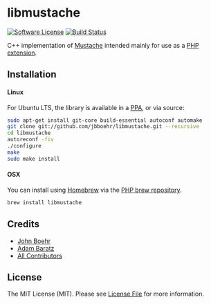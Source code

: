 # libmustache

[![Software License](https://img.shields.io/badge/license-MIT-brightgreen.svg?style=flat)](LICENSE.md)
[![Build Status](https://travis-ci.org/jbboehr/libmustache.png?branch=master)](https://travis-ci.org/jbboehr/libmustache)

C++ implementation of [Mustache](https://mustache.github.com/) intended mainly for use as a [PHP extension](https://github.com/jbboehr/php-mustache).


## Installation

#### Linux

For Ubuntu LTS, the library is available in a [PPA](https://launchpad.net/~jbboehr/+archive/ubuntu/mustache), or via source:

``` sh
sudo apt-get install git-core build-essential autoconf automake
git clone git://github.com/jbboehr/libmustache.git --recursive
cd libmustache
autoreconf -fiv
./configure
make
sudo make install
```

#### OSX

You can install using [Homebrew](http://brew.sh/) via the [PHP brew repository](https://github.com/Homebrew/homebrew-php).

``` sh
brew install libmustache
```


## Credits

- [John Boehr](https://github.com/jbboehr)
- [Adam Baratz](https://github.com/adambaratz)
- [All Contributors](../../contributors)


## License

The MIT License (MIT). Please see [License File](LICENSE.md) for more information.

